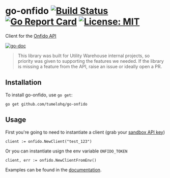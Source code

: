 # go-onfido [![Build Status](https://travis-ci.org/tumelohq/go-onfido.svg?branch=master)](https://travis-ci.org/tumelohq/go-onfido) [![Go Report Card](https://goreportcard.com/badge/github.com/tumelohq/go-onfido)](https://goreportcard.com/report/github.com/tumelohq/go-onfido) [![License: MIT](https://img.shields.io/badge/License-MIT-yellow.svg)](https://opensource.org/licenses/MIT)
                                                                                                                                                                                                                                                                                     


Client for the [Onfido API](https://documentation.onfido.com/)

[![go-doc](https://godoc.org/github.com/tumelohq/go-onfido?status.svg)](https://godoc.org/github.com/tumelohq/go-onfido)

> This library was built for Utility Warehouse internal projects, so priority was given to supporting the
features we needed. If the library is missing a feature from the API, raise an issue or ideally open a PR.

## Installation

To install go-onfido, use `go get`:

```
go get github.com/tumelohq/go-onfido
```

## Usage

First you're going to need to instantiate a client (grab your [sandbox API key](https://onfido.com/dashboard/v2/#/api/tokens))

```golang
client := onfido.NewClient("test_123")
```

Or you can instantiate usign the env variable `ONFIDO_TOKEN`

```golang
client, err := onfido.NewClientFromEnv()
```

Examples can be found in the [documentation](https://godoc.org/github.com/tumelohq/go-onfido).

